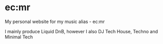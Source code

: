 # ec:mr
My personal website for my music alias - ec:mr

I mainly produce Liquid DnB, however I also DJ Tech House, Techno and Minimal Tech
